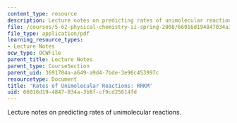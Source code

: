 ```yaml
---
content_type: resource
description: Lecture notes on predicting rates of unimolecular reactions.
file: /courses/5-62-physical-chemistry-ii-spring-2008/66016d194847034a3b8fcf9cd25614fd_36_562ln08.pdf
file_type: application/pdf
learning_resource_types:
- Lecture Notes
ocw_type: OCWFile
parent_title: Lecture Notes
parent_type: CourseSection
parent_uid: 3691784a-a649-a9d4-7bde-3e96c453997c
resourcetype: Document
title: 'Rates of Unimolecular Reactions: RRKM'
uid: 66016d19-4847-034a-3b8f-cf9cd25614fd
---
```

Lecture notes on predicting rates of unimolecular reactions.

